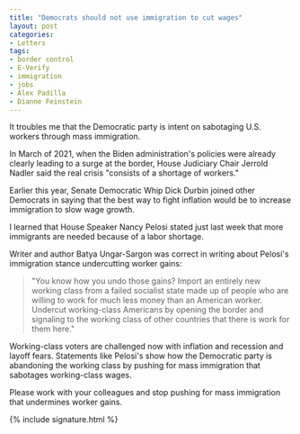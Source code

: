 ```yaml
---
title: "Democrats should not use immigration to cut wages"
layout: post
categories:
- Letters
tags:
- border control
- E-Verify
- immigration
- jobs
- Alex Padilla
- Dianne Feinstein
---
```


It troubles me that the Democratic party is intent on sabotaging U.S. workers through mass immigration.

In March of 2021, when the Biden administration's policies were already clearly leading to a surge at the border, House Judiciary Chair Jerrold Nadler said the real crisis "consists of a shortage of workers."

Earlier this year, Senate Democratic Whip Dick Durbin joined other Democrats in saying that the best way to fight inflation would be to increase immigration to slow wage growth.

I learned that House Speaker Nancy Pelosi stated just last week that more immigrants are needed because of a labor shortage.

Writer and author Batya Ungar-Sargon was correct in writing about Pelosi's immigration stance undercutting worker gains:

> "You know how you undo those gains? Import an entirely new working class from a failed socialist state made up of people who are willing to work for much less money than an American worker. Undercut working-class Americans by opening the border and signaling to the working class of other countries that there is work for them here."

Working-class voters are challenged now with inflation and recession and layoff fears. Statements like Pelosi's show how the Democratic party is abandoning the working class by pushing for mass immigration that sabotages working-class wages.

Please work with your colleagues and stop pushing for mass immigration that undermines worker gains.

{% include signature.html %}
